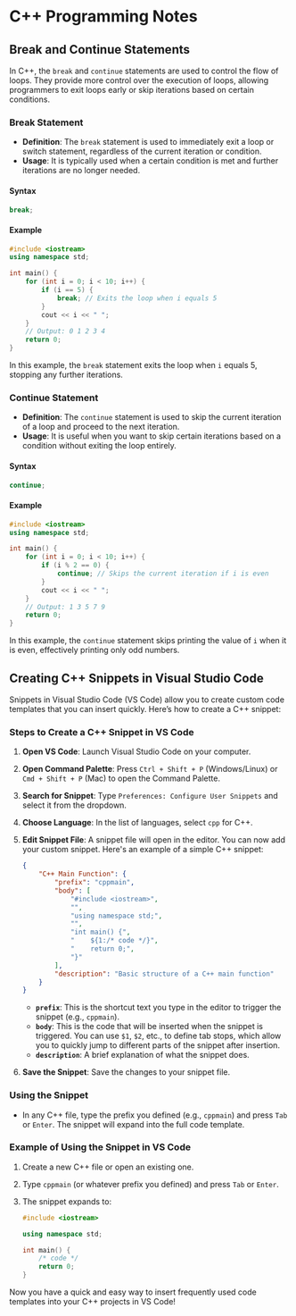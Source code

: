 
# C++ Programming Notes

## Break and Continue Statements

In C++, the `break` and `continue` statements are used to control the flow of loops. They provide more control over the execution of loops, allowing programmers to exit loops early or skip iterations based on certain conditions.

### Break Statement

- **Definition**: The `break` statement is used to immediately exit a loop or switch statement, regardless of the current iteration or condition.
- **Usage**: It is typically used when a certain condition is met and further iterations are no longer needed.

#### Syntax

```cpp
break;
```

#### Example

```cpp
#include <iostream>
using namespace std;

int main() {
    for (int i = 0; i < 10; i++) {
        if (i == 5) {
            break; // Exits the loop when i equals 5
        }
        cout << i << " ";
    }
    // Output: 0 1 2 3 4
    return 0;
}
```

In this example, the `break` statement exits the loop when `i` equals 5, stopping any further iterations.

### Continue Statement

- **Definition**: The `continue` statement is used to skip the current iteration of a loop and proceed to the next iteration.
- **Usage**: It is useful when you want to skip certain iterations based on a condition without exiting the loop entirely.

#### Syntax

```cpp
continue;
```

#### Example

```cpp
#include <iostream>
using namespace std;

int main() {
    for (int i = 0; i < 10; i++) {
        if (i % 2 == 0) {
            continue; // Skips the current iteration if i is even
        }
        cout << i << " ";
    }
    // Output: 1 3 5 7 9
    return 0;
}
```

In this example, the `continue` statement skips printing the value of `i` when it is even, effectively printing only odd numbers.

## Creating C++ Snippets in Visual Studio Code

Snippets in Visual Studio Code (VS Code) allow you to create custom code templates that you can insert quickly. Here’s how to create a C++ snippet:

### Steps to Create a C++ Snippet in VS Code

1. **Open VS Code**: Launch Visual Studio Code on your computer.

2. **Open Command Palette**: Press `Ctrl + Shift + P` (Windows/Linux) or `Cmd + Shift + P` (Mac) to open the Command Palette.

3. **Search for Snippet**: Type `Preferences: Configure User Snippets` and select it from the dropdown.

4. **Choose Language**: In the list of languages, select `cpp` for C++.

5. **Edit Snippet File**: A snippet file will open in the editor. You can now add your custom snippet. Here's an example of a simple C++ snippet:

    ```json
    {
        "C++ Main Function": {
            "prefix": "cppmain",
            "body": [
                "#include <iostream>",
                "",
                "using namespace std;",
                "",
                "int main() {",
                "    ${1:/* code */}",
                "    return 0;",
                "}"
            ],
            "description": "Basic structure of a C++ main function"
        }
    }
    ```

   - **`prefix`**: This is the shortcut text you type in the editor to trigger the snippet (e.g., `cppmain`).
   - **`body`**: This is the code that will be inserted when the snippet is triggered. You can use `$1`, `$2`, etc., to define tab stops, which allow you to quickly jump to different parts of the snippet after insertion.
   - **`description`**: A brief explanation of what the snippet does.

6. **Save the Snippet**: Save the changes to your snippet file.

### Using the Snippet

- In any C++ file, type the prefix you defined (e.g., `cppmain`) and press `Tab` or `Enter`. The snippet will expand into the full code template.

### Example of Using the Snippet in VS Code

1. Create a new C++ file or open an existing one.
2. Type `cppmain` (or whatever prefix you defined) and press `Tab` or `Enter`.
3. The snippet expands to:

    ```cpp
    #include <iostream>

    using namespace std;

    int main() {
        /* code */
        return 0;
    }
    ```

Now you have a quick and easy way to insert frequently used code templates into your C++ projects in VS Code!

